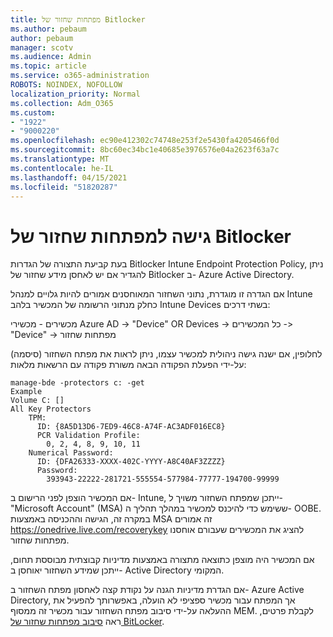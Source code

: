 ```yaml
---
title: מפתחות שחזור של Bitlocker
ms.author: pebaum
author: pebaum
manager: scotv
ms.audience: Admin
ms.topic: article
ms.service: o365-administration
ROBOTS: NOINDEX, NOFOLLOW
localization_priority: Normal
ms.collection: Adm_O365
ms.custom:
- "1922"
- "9000220"
ms.openlocfilehash: ec90e412302c74748e253f2e5430fa4205466f0d
ms.sourcegitcommit: 8bc60ec34bc1e40685e3976576e04a2623f63a7c
ms.translationtype: MT
ms.contentlocale: he-IL
ms.lasthandoff: 04/15/2021
ms.locfileid: "51820287"
---
```

# <a name="accessing-bitlocker-recovery-keys"></a>גישה למפתחות שחזור של Bitlocker

בעת קביעת התצורה של הגדרות Bitlocker Intune Endpoint Protection Policy, ניתן להגדיר אם יש לאחסן מידע שחזור של Bitlocker ב- Azure Active Directory.

אם הגדרה זו מוגדרת, נתוני השחזור המאוחסנים אמורים להיות גלויים למנהל Intune כחלק מנתוני הרשומה של המכשיר בלהב Intune Devices בשתי דרכים:

מכשירים - מכשירי Azure AD -> "Device" OR Devices -> כל המכשירים -> "Device" -> מפתחות שחזור

לחלופין, אם ישנה גישה ניהולית למכשיר עצמו, ניתן לראות את מפתח השחזור (סיסמה) על-ידי הפעלת הפקודה הבאה משורת פקודה עם הרשאות מלאות:

```
manage-bde -protectors c: -get
Example
Volume C: []
All Key Protectors
    TPM:
      ID: {8A5D13D6-7ED9-46C8-A74F-AC3ADF016EC8}
      PCR Validation Profile:
        0, 2, 4, 8, 9, 10, 11
    Numerical Password:
      ID: {DFA26333-XXXX-402C-YYYY-A8C40AF3ZZZZ}
      Password:
        393943-22222-281721-555554-577984-77777-194700-99999
```
אם המכשיר הוצפן לפני הרישום ב- Intune, ייתכן שמפתח השחזור משויך ל-"Microsoft Account" (MSA) ששימש כדי להיכנס למכשיר במהלך תהליך ה- OOBE. במקרה זה, הגישה וההכניסה באמצעות MSA זה אמורים  https://onedrive.live.com/recoverykey להציג את המכשירים שעבורם אוחסנו מפתחות שחזור.
 
אם המכשיר היה מוצפן כתוצאה מתצורה באמצעות מדיניות קבוצתית מבוססת תחום, ייתכן שמידע השחזור יאוחסן ב- Active Directory המקומי.

אם הגדרת מדיניות הגנה על נקודת קצה לאחסון מפתח השחזור ב- Azure Active Directory, אך המפתח עבור מכשיר ספציפי לא הועלה, באפשרותך להפעיל את ההעלאה על-ידי סיבוב מפתח השחזור עבור מכשיר זה ממסוף MEM. לקבלת פרטים, ראה [סיבוב מפתחות שחזור של BitLocker](https://docs.microsoft.com/mem/intune/protect/encrypt-devices#view-details-for-recovery-keys).

